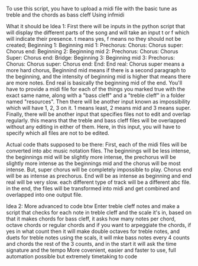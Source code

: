 To use this script, you have to upload a midi file with the basic tune as treble and the chords as bass cleff
Using infmidi

What it should be
Idea 1:
First there will be inputs in the python script that will display the different parts of the song and will take an input t or f which will indicate their presence. t means yes, f means no they should not be created;
Beginning 1:
Beginning mid 1:
Prechorus:
Chorus:
Chorus super:
Chorus end:
Beginning 2:
Beginning mid 2:
Prechorus:
Chorus:
Chorus Super:
Chorus end:
Bridge:
Beginning 3:
Beginning mid 3:
Prechorus:
Chorus:
Chorus super:
Chorus end:
End:
End real:
Chorus super means a more hard chorus, Beginnind mid means if there is a second paragraph to the beginning, and the intensity of beginning mid is higher that means there are more notes. End real is basically the beginning mid of the end.
You'll have to provide a midi file for each of the things you marked true with the exact same name, along with a "bass cleff" and a "treble cleff" in a folder named "resources".
Then there will be another input known as impossibility which will have 1, 2, 3 on it. 1 means least, 2 means mid and 3 means super.
Finally, there will be another input that specifies files not to edit and overlap regularly. this means that the treble and bass cleff files will be overlapped without any editing in either of them. Here, in this input, you will have to specify which all files are not to be edited.

Actual code thats supposed to be there:
First, each of the midi files will be converted into abc music notation files. The beginnings will be less intense, the beginnings mid will be slightly more intense, the prechorus will be slightly more intense as the beginnings mid and the chorus will be most intense. But, super chorus will be completely impossible to play. Chorus end will be as intense as prechorus. End will be as intense as beginning and end real will be very slow. each different type of track will be a different abc file. in the end, the files will be transformed into midi and get combined and overlapped into one output file. 

Idea 2:
More advanced to code btw
Enter treble cleff notes and make a script that checks for each note in treble cleff and the scale it's in, based on that it makes chords for bass cleff, it asks how many notes per chord, octave chords or regular chords and if you want to arpeggiate the chords, if yes in what count
then it will make double octaves for treble notes, and duets for treble notes using the scals, it will mke bass notes every 4 counts and chords the rest of the 3 counts, and in the start it will ask the time signature and the tempo
More covenient, easier and faster to use, full automation possible but extremely timetaking to code